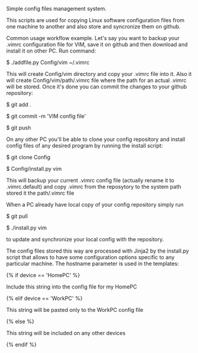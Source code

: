 Simple config files management system.

This scripts are used for copying Linux software configuration files from one machine to another and also store and syncronize them on github.

Common usage workflow example. 
Let's say you want to backup your .vimrc configuration file for VIM, save it on github and then download and install it on other PC. Run command:

$ ./addfile.py Config/vim ~/.vimrc

This will create Config/vim directory and copy your .vimrc file into it. Also it will create Config/vim/path/.vimrc file where the path for an actual .vimrc will be stored. Once it's done you can commit the changes to your github repository:

$ git add .

$ git commit -m 'VIM config file'

$ git push

On any other PC you'll be able to clone your config repository and install config files of any desired program by running the install script:

$ git clone <your github config repository URL> Config
  
$ Config/install.py vim

This will backup your current .vimrc config file (actually rename it to .vimrc.default) and copy .vimrc from the reposytory to the system path stored it the path/.vimrc file

When a PC already have local copy of your config repository simply run

$ git pull 

$ ./install.py vim 

to update and synchronize your local config with the repository.

The config files stored this way are processed with Jinja2 by the install.py script that allows to have some configuration options specific to any particular machine. The hostname parameter is used in the templates:

{% if device == 'HomePC' %}

Include this string into the config file for my HomePC

{% elif device == 'WorkPC' %}

This string will be pasted only to the WorkPC config file

{% else %}

This string will be included on any other devices

{% endif %}
